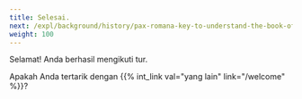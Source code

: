 ```yaml
---
title: Selesai.
next: /expl/background/history/pax-romana-key-to-understand-the-book-of-revelation
weight: 100
---
```


Selamat! Anda berhasil mengikuti tur. 

Apakah Anda tertarik dengan {{% int_link val="yang lain" link="/welcome" %}}?